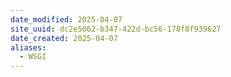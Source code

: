 ```yaml
---
date_modified: 2025-04-07
site_uuid: dc2e5062-b347-422d-bc56-178f8f939627
date_created: 2025-04-07
aliases:
  - WSGI
---
```



